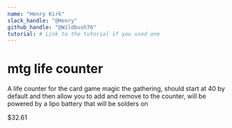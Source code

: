 ```yaml
---
name: "Henry Kirk"
slack_handle: "@Henry"
github_handle: "@Wildbush76"
tutorial: # Link to the tutorial if you used one
---
```


# mtg life counter

A life counter for the card game magic the gathering, should start at 40 by default and then allow you to add and remove to the counter, will be powered by a lipo battery that will be solders on

$32.61
